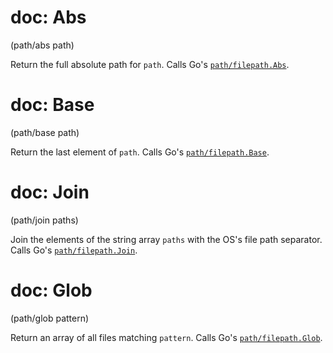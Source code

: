 # doc: Abs

(path/abs path)

Return the full absolute path for `path`. Calls Go's [`path/filepath.Abs`](https://pkg.go.dev/path/filepath#Abs).

# doc: Base

(path/base path)

Return the last element of `path`. Calls Go's [`path/filepath.Base`](https://pkg.go.dev/path/filepath#Base).

# doc: Join

(path/join paths)

Join the elements of the string array `paths` with the OS's file path separator. Calls Go's [`path/filepath.Join`](https://pkg.go.dev/path/filepath#Join).

# doc: Glob

(path/glob pattern)

Return an array of all files matching `pattern`. Calls Go's [`path/filepath.Glob`](https://pkg.go.dev/path/filepath#Glob).
